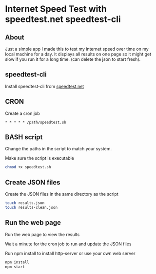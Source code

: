 # Internet Speed Test with speedtest.net speedtest-cli

## About
Just a simple app I made this to test my internet speed over time on my local machine for a day. It displays all results on one page so it might get slow if you run it for a long time. (can delete the json to start fresh).

## speedtest-cli
Install speedtest-cli from [speedtest.net](https://www.speedtest.net/apps/cli)

## CRON
Create a cron job
```cron
* * * * * /path/speedtest.sh
```
## BASH script
Change the paths in the script to match your system.

Make sure the script is executable
```bash
chmod +x speedtest.sh
```

## Create JSON files
Create the JSON files in the same directory as the script
```bash
touch results.json
touch results-clean.json
```

## Run the web page
Run the web page to view the results

Wait a minute for the cron job to run and update the JSON files

Run npm install to install http-server or use your own web server
```bash
npm install
npm start
```